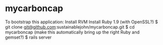 mycarboncap
===========

To bootstrap this application:
Install RVM
Install Ruby 1.9 (with OpenSSL?)
$ git clone git@github.com:sustainablejohn/mycarboncap.git
$ cd mycarboncap (make this automatically bring up the right Ruby and gemset?)
$ rails server
